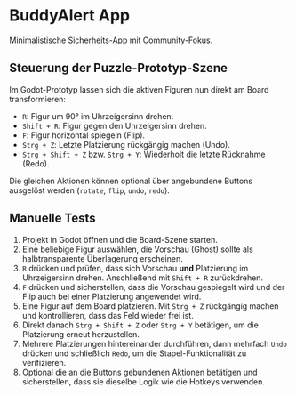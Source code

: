 # BuddyAlert App

Minimalistische Sicherheits-App mit Community-Fokus.

## Steuerung der Puzzle-Prototyp-Szene

Im Godot-Prototyp lassen sich die aktiven Figuren nun direkt am Board transformieren:

- `R`: Figur um 90° im Uhrzeigersinn drehen.
- `Shift + R`: Figur gegen den Uhrzeigersinn drehen.
- `F`: Figur horizontal spiegeln (Flip).
- `Strg + Z`: Letzte Platzierung rückgängig machen (Undo).
- `Strg + Shift + Z` bzw. `Strg + Y`: Wiederholt die letzte Rücknahme (Redo).

Die gleichen Aktionen können optional über angebundene Buttons ausgelöst werden (`rotate`, `flip`, `undo`, `redo`).

## Manuelle Tests

1. Projekt in Godot öffnen und die Board-Szene starten.
2. Eine beliebige Figur auswählen, die Vorschau (Ghost) sollte als halbtransparente Überlagerung erscheinen.
3. `R` drücken und prüfen, dass sich Vorschau **und** Platzierung im Uhrzeigersinn drehen. Anschließend mit `Shift + R` zurückdrehen.
4. `F` drücken und sicherstellen, dass die Vorschau gespiegelt wird und der Flip auch bei einer Platzierung angewendet wird.
5. Eine Figur auf dem Board platzieren. Mit `Strg + Z` rückgängig machen und kontrollieren, dass das Feld wieder frei ist.
6. Direkt danach `Strg + Shift + Z` oder `Strg + Y` betätigen, um die Platzierung erneut herzustellen.
7. Mehrere Platzierungen hintereinander durchführen, dann mehrfach `Undo` drücken und schließlich `Redo`, um die Stapel-Funktionalität zu verifizieren.
8. Optional die an die Buttons gebundenen Aktionen betätigen und sicherstellen, dass sie dieselbe Logik wie die Hotkeys verwenden.
